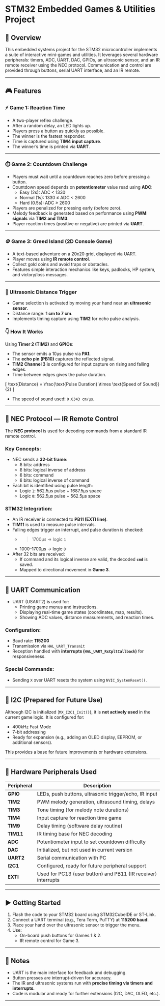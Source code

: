 # STM32 Embedded Games & Utilities Project

## 🧩 Overview

This embedded systems project for the STM32 microcontroller implements a suite of interactive mini-games and utilities. It leverages several hardware peripherals: timers, ADC, UART, DAC, GPIOs, an ultrasonic sensor, and an IR remote receiver using the NEC protocol. Communication and control are provided through buttons, serial UART interface, and an IR remote.

---

## 🎮 Features

### ⚡ Game 1: Reaction Time

- A two-player reflex challenge.
- After a random delay, an LED lights up.
- Players press a button as quickly as possible.
- The winner is the fastest responder.
- Time is captured using **TIM4 input capture**.
- The winner’s time is printed via **UART**.

---

### ⏱️ Game 2: Countdown Challenge

- Players must wait until a countdown reaches zero before pressing a button.
- Countdown speed depends on **potentiometer** value read using **ADC**:
  - Easy (2s): ADC < 1330
  - Normal (1s): 1330 ≤ ADC < 2600
  - Hard (0.5s): ADC ≥ 2600
- Players are penalized for pressing early (before zero).
- Melody feedback is generated based on performance using **PWM signals** via **TIM2 and TIM3**.
- Player reaction times (positive or negative) are printed via **UART**.

---

### 🪙 Game 3: Greed Island (2D Console Game)

- A text-based adventure on a 20x20 grid, displayed via UART.
- Player moves using **IR remote control**.
- Collect gold coins and avoid traps or obstacles.
- Features simple interaction mechanics like keys, padlocks, HP system, and victory/loss messages.

---

### 📏 Ultrasonic Distance Trigger

- Game selection is activated by moving your hand near an **ultrasonic sensor**.
- Distance range: **1 cm to 7 cm**.
- Implements timing capture using **TIM2** for echo pulse analysis.

### 👇 How It Works

Using **Timer 2 (TIM2)** and **GPIOs**:

- The sensor emits a 10μs pulse via **PA1**.
- The **echo pin (PB10)** captures the reflected signal.
- **TIM2 Channel 3** is configured for input capture on rising and falling edges.
- Time between edges gives the pulse duration.

\[
\text{Distance} = \frac{\text{Pulse Duration} \times \text{Speed of Sound}}{2}
\]

- The speed of sound used: `0.0343 cm/μs`.

---

## 📡 NEC Protocol — IR Remote Control

The **NEC protocol** is used for decoding commands from a standard IR remote control.

### Key Concepts:
- NEC sends a **32-bit frame**:
  - 8 bits: address
  - 8 bits: logical inverse of address
  - 8 bits: command
  - 8 bits: logical inverse of command
- Each bit is identified using pulse length:
  - Logic `1`: 562.5μs pulse + 1687.5μs space
  - Logic `0`: 562.5μs pulse + 562.5μs space

### STM32 Integration:
- An IR receiver is connected to **PB11 (EXTI line)**.
- **TIM11** is used to measure pulse intervals.
- Falling edges trigger an interrupt, and pulse duration is checked:
  - >1700μs → logic `1`
  - 1000–1700μs → logic `0`
- After 32 bits are received:
  - If command and its logical inverse are valid, the decoded **`cmd`** is saved.
  - Mapped to directional movement in **Game 3**.

---

## 🧭 UART Communication

- UART (USART2) is used for:
  - Printing game menus and instructions.
  - Displaying real-time game states (coordinates, map, results).
  - Showing ADC values, distance measurements, and reaction times.

### Configuration:
- Baud rate: **115200**
- Transmission via `HAL_UART_Transmit`
- Reception handled with **interrupts (`HAL_UART_RxCpltCallback`)** for responsiveness.

### Special Commands:
- Sending `X` over UART resets the system using `NVIC_SystemReset()`.

---

## 🧪 I2C (Prepared for Future Use)

Although I2C is initialized (`MX_I2C1_Init()`), it is **not actively used** in the current game logic. It is configured for:
- 400kHz Fast Mode
- 7-bit addressing
- Ready for expansion (e.g., adding an OLED display, EEPROM, or additional sensors).

This provides a base for future improvements or hardware extensions.

---

## 🔧 Hardware Peripherals Used

| Peripheral | Description |
|------------|-------------|
| **GPIO**   | LEDs, push buttons, ultrasonic trigger/echo, IR input |
| **TIM2**   | PWM melody generation, ultrasound timing, delays |
| **TIM3**   | Tone timing (for melody note durations) |
| **TIM4**   | Input capture for reaction time game |
| **TIM9**   | Delay timing (software delay routine) |
| **TIM11**  | IR timing base for NEC decoding |
| **ADC**    | Potentiometer input to set countdown difficulty |
| **DAC**    | Initialized, but not used in current version |
| **UART2**  | Serial communication with PC |
| **I2C1**   | Configured, ready for future peripheral support |
| **EXTI**   | Used for PC13 (user button) and PB11 (IR receiver) interrupts |

---

## ▶️ Getting Started

1. Flash the code to your STM32 board using STM32CubeIDE or ST-Link.
2. Connect a UART terminal (e.g., Tera Term, PuTTY) at **115200 baud**.
3. Place your hand over the ultrasonic sensor to trigger the menu.
4. Use:
   - On-board push buttons for Games 1 & 2.
   - IR remote control for Game 3.

---

## 📌 Notes

- UART is the main interface for feedback and debugging.
- Button presses are interrupt-driven for accuracy.
- The IR and ultrasonic systems run with **precise timing via timers and interrupts**.
- Code is modular and ready for further extensions (I2C, DAC, OLED, etc.).

---
